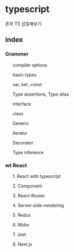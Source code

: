 # typescript

혼자 TS 삽질해보기

## index

### Grammer

<ul>compiler options</ul>
<ul>basic types</ul>
<ul>var, ket, const</ul>
<ul>Type assertions, Type alias</ul>
<ul>interface</ul>
<ul>class</ul>
<ul>Generic</ul>
<ul>iterator</ul>
<ul>Decorator</ul>
<ul>Type inference</ul>

### wt React

<ol>  1. React with typescript  </ol>
<ol>   2. Component</ol>
<ol>  3. React-Router </ol>
<ol>   4. Server-side-rendering</ol>
<ol>  5. Redux </ol>
<ol>   6. Mobx</ol>
<ol>   7. Jest</ol>
<ol>   8. Next.js</ol>
